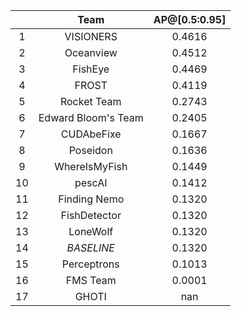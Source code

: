 || Team | AP@[0.5:0.95] |
| :---: | :---: | :---: |
| 1 | VISIONERS | 0.4616 |
| 2 | Oceanview | 0.4512 |
| 3 | FishEye | 0.4469 |
| 4 | FROST | 0.4119 |
| 5 | Rocket Team | 0.2743 |
| 6 | Edward Bloom's Team | 0.2405 |
| 7 | CUDAbeFixe | 0.1667 |
| 8 | Poseidon | 0.1636 |
| 9 | WhereIsMyFish | 0.1449 |
| 10 | pescAI | 0.1412 |
| 11 | Finding Nemo | 0.1320 |
| 12 | FishDetector | 0.1320 |
| 13 | LoneWolf | 0.1320 |
| 14 | *BASELINE* | 0.1320 |
| 15 | Perceptrons | 0.1013 |
| 16 | FMS Team | 0.0001 |
| 17 | GHOTI | nan |

